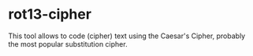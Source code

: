 # rot13-cipher

This tool allows to code (cipher) text using the Caesar's Cipher, probably the most popular substitution cipher.
